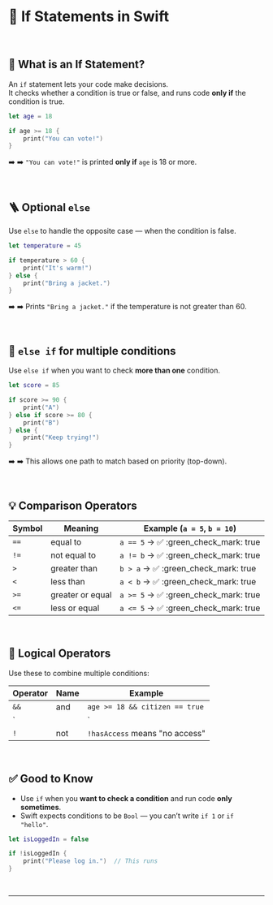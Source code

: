 # 🔀 If Statements in Swift
<br/>

## 🔎 What is an If Statement?

An `if` statement lets your code make decisions.  
It checks whether a condition is true or false, and runs code **only if** the condition is true.

```swift
let age = 18

if age >= 18 {
    print("You can vote!")
}
```
➡️ :arrow_right: `"You can vote!"` is printed **only if** `age` is 18 or more.

<br/>

## 🪜 Optional `else`

Use `else` to handle the opposite case — when the condition is false.

```swift
let temperature = 45

if temperature > 60 {
    print("It's warm!")
} else {
    print("Bring a jacket.")
}
```

➡️ :arrow_right: Prints `"Bring a jacket."` if the temperature is not greater than 60.

<br/>

## 🔗 `else if` for multiple conditions

Use `else if` when you want to check **more than one** condition.

```swift
let score = 85

if score >= 90 {
    print("A")
} else if score >= 80 {
    print("B")
} else {
    print("Keep trying!")
}
```

➡️ :arrow_right: This allows one path to match based on priority (top-down).

<br/>

## 💡 Comparison Operators

| Symbol | Meaning             | Example (`a = 5`, `b = 10`)        |
|--------|----------------------|------------------------------------|
| `==`   | equal to             | `a == 5` → ✅ :green_check_mark: true |
| `!=`   | not equal to         | `a != b` → ✅ :green_check_mark: true |
| `>`    | greater than         | `b > a` → ✅ :green_check_mark: true |
| `<`    | less than            | `a < b` → ✅ :green_check_mark: true |
| `>=`   | greater or equal     | `a >= 5` → ✅ :green_check_mark: true |
| `<=`   | less or equal        | `a <= 5` → ✅ :green_check_mark: true |

<br/>

## 🔗 Logical Operators

Use these to combine multiple conditions:

| Operator | Name       | Example                           |
|----------|------------|-----------------------------------|
| `&&`     | and        | `age >= 18 && citizen == true`    |
| `||`     | or         | `isStudent || isSenior`           |
| `!`      | not        | `!hasAccess` means "no access"    |

<br/>

## ✅ Good to Know

- Use `if` when you **want to check a condition** and run code **only sometimes**.
- Swift expects conditions to be `Bool` — you can’t write `if 1` or `if "hello"`.

```swift
let isLoggedIn = false

if !isLoggedIn {
    print("Please log in.")  // This runs
}
```

<br/>

---
